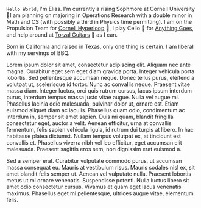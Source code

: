 <code class="red--text elevation-0">Hello World</code>, I'm Elias. I'm currently a rising Sophmore at Cornell University :herb:I am planning on majoring in Operations Research with a double minor in Math and CS (with possibly a third in Physics time permitting). I am on the Propulsion Team for [Cornell Hyperloop](https://hyperloop.cornell.edu/) :bullettrain_side:, I play Cello :violin: for [Anything Goes](https://www.cuanythinggoes.net/), and help around at [Torzal Guitars](https://www.torzalguitars.com "Torzal Homepage") :guitar: as I can. 

Born in California and raised in Texas, only one thing is certain. I am liberal with my servings of BBQ.

Lorem ipsum dolor sit amet, consectetur adipiscing elit. Aliquam nec ante magna. Curabitur eget sem eget diam gravida porta. Integer vehicula porta lobortis. Sed pellentesque accumsan neque. Donec tellus purus, eleifend a volutpat ut, scelerisque id tortor. Nunc ac convallis neque. Praesent vitae massa diam. Integer luctus, orci quis rutrum cursus, lacus ipsum interdum purus, interdum tempus massa justo vitae augue. Nulla vel augue mi. Phasellus lacinia odio malesuada, pulvinar dolor ut, ornare est. Etiam euismod aliquet diam ac iaculis. Phasellus quam odio, condimentum ac interdum in, semper sit amet sapien. Duis mi quam, blandit fringilla consectetur eget, auctor a velit. Aenean efficitur, urna at convallis fermentum, felis sapien vehicula ligula, id rutrum dui turpis at libero. In hac habitasse platea dictumst. Nullam tempus volutpat ex, at tincidunt est convallis et. Phasellus viverra nibh vel leo efficitur, eget accumsan elit malesuada. Praesent sagittis eros sem, non dignissim erat euismod a.

Sed a semper erat. Curabitur vulputate commodo purus, ut accumsan massa consequat eu. Mauris at vestibulum risus. Mauris sodales nisl ex, sit amet blandit felis semper ut. Aenean vel vulputate nulla. Praesent lobortis metus ut mi ornare venenatis. Suspendisse potenti. Nulla luctus libero sit amet odio consectetur cursus. Vivamus et quam eget lacus venenatis maximus. Phasellus eget mi pellentesque, ultrices augue vitae, elementum felis.